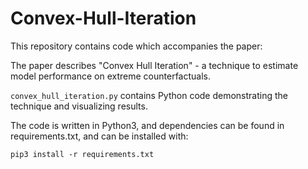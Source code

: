 # Convex-Hull-Iteration

This repository contains code which accompanies the paper: 

The paper describes "Convex Hull Iteration" - a technique to estimate model performance on extreme counterfactuals.

```convex_hull_iteration.py``` contains Python code demonstrating the technique and visualizing results.

The code is written in Python3, and dependencies can be found in requirements.txt, and can be installed with:
```
pip3 install -r requirements.txt
```
